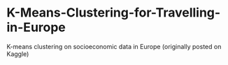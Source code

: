 # K-Means-Clustering-for-Travelling-in-Europe
K-means clustering on socioeconomic data in Europe (originally posted on Kaggle)
